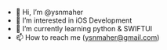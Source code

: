 - 👋 Hi, I’m @ysnmaher
- 👀 I’m interested in iOS Development
- 🌱 I’m currently learning python & SWIFTUI
- 📫 How to reach me (ysnmaher@gmail.com)

<!---
ysnmaher/ysnmaher is a ✨ special ✨ repository because its `README.md` (this file) appears on your GitHub profile.
You can click the Preview link to take a look at your changes.
--->
